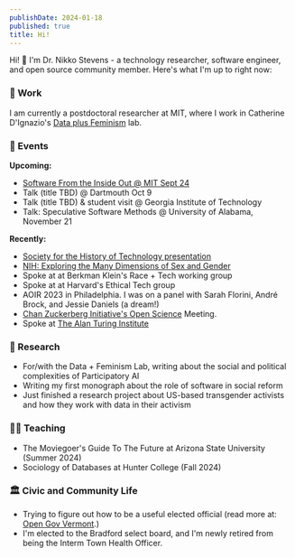 ```yaml
---
publishDate: 2024-01-18
published: true
title: Hi!
---
```



Hi! 👋 I'm Dr. Nikko Stevens - a technology researcher, software engineer, and open source community member.  Here's what I'm up to right now:

<h3>🏢 Work</h3>

I am currently a postdoctoral researcher at MIT, where I work in Catherine D'Ignazio's [Data plus Feminism](https://dataplusfeminism.mit.edu) lab.  

<h3>📆 Events</h3>

**Upcoming:** 
- [Software From the Inside Out @ MIT Sept 24](/posts/2024-09-20-mit-talk/)
- Talk (title TBD) @ Dartmouth Oct 9
- Talk (title TBD) & student visit @ Georgia Institute of Technology
- Talk: Speculative Software Methods @ University of Alabama, November 21


**Recently:**
- [Society for the History of Technology presentation](https://www.historyoftechnology.org/annual-meeting/2024-joint-icohtec-shot-annual-meeting/2024-joint-icohtec-shot-annual-meeting-call-for-papers/)
- [NIH: Exploring the Many Dimensions of Sex and Gender](https://www.genome.gov/event-calendar/exploring-the-many-dimensions-of-sex-and-gender-in-the-genomics-era)
- Spoke at at Berkman Klein's Race + Tech working group 
- Spoke at at Harvard's Ethical Tech group 
- AOIR 2023 in Philadelphia. I was on a panel with Sarah Florini, André Brock, and Jessie Daniels (a dream!)
- [Chan Zuckerberg Initiative's Open Science](https://chanzuckerberg.com/science/meetings/) Meeting.
- Spoke at [The Alan Turing Institute](https://www.turing.ac.uk/) 


<h3>📖 Research</h3>

- For/with the Data + Feminism Lab, writing about the social and political complexities of Participatory AI
- Writing my first monograph about the role of software in social reform
- Just finished a research project about US-based transgender activists and how they work with data in their activism

<h3>👨‍🏫 Teaching</h3>

- The Moviegoer's Guide To The Future at Arizona State University (Summer 2024)
- Sociology of Databases at Hunter College (Fall 2024)

<h3>🏛️ Civic and Community Life</h3>

- Trying to figure out how to be a useful elected official (read more at: [Open Gov Vermont](/series/open-gov-vermont/).)
- I'm elected to the Bradford select board, and I'm newly retired from being the Interm Town Health Officer.

